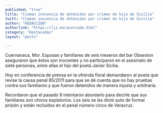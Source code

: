 ```yaml
---
published: "true"
title: "Claman inocencia de detenidos por crimen de hijo de Sicilia"
twitt: "Claman inocencia de detenidos por crimen de hijo de Sicilia"
author: "REDACCION"
authorlink: "https://ljz.mx/acercade.html"
category: "Destacadas"
layout: "posts"

---
```



  Cuernavaca, Mor. Esposas y familiares de seis meseros del bar Obsesion aseguraron que éstos son inocentes y no participaron en el asesinato de siete personas, entre ellas el hijo del poeta Javier Sicilia.



  Hoy en conferencia de prensa en la ofrenda floral demandaron al poeta que revise la causa penal 85/2011 para que se dé cuenta que no hay pruebas contra sus familiares y que fueron detenidos de manera injusta y arbitraria.



  Recordaron que el pasado 9 intentaron abordarlo para decirle que sus familiares son chivos expiatorios. Los seis se les dictó auto de formal prisión y están recluidos en el penal número cinco de Veracruz.

